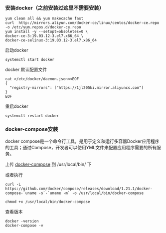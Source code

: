 ### 安装docker（之前安装过这里不需要安装）

```
yum clean all && yum makecache fast
curl  http://mirrors.aliyun.com/docker-ce/linux/centos/docker-ce.repo -o /etc/yum.repos.d/docker-ce.repo
yum install -y --setopt=obsoletes=0 \
docker-ce-3:19.03.12-3.el7.x86_64 \
docker-ce-selinux-3:19.03.12-3.el7.x86_64
```

启动docker

```
systemctl start docker
```

docker 默认配置文件

```
cat >/etc/docker/daemon.json<<EOF
{
  "registry-mirrors": ["https://1jl205ki.mirror.aliyuncs.com"]
}
EOF
```

重启docker

```
systemctl restart docker
```



### docker-compose安装

 docker compose是一个命令行工具，是用于定义和运行多容器Docker应用程序的工具；通过Compose，开发者可以使用YML文件来配置应用程序需要的所有服务。 

上传  [docker-compose](https://gitee.com/jzfai/micro-serivce-learn/tree/master/docs-file/docker-compose)  到  /usr/local/bin/  下

或者执行

```
curl -L https://github.com/docker/compose/releases/download/1.21.1/docker-compose-`uname -s`-`uname -m` -o /usr/local/bin/docker-compose
```





```shell
chmod +x /usr/local/bin/docker-compose
```

查看版本

```shell
docker -version
docker-compose -v
```



